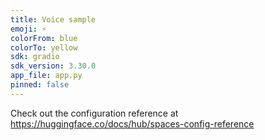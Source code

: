 ```yaml
---
title: Voice sample
emoji: ⚡
colorFrom: blue
colorTo: yellow
sdk: gradio
sdk_version: 3.30.0
app_file: app.py
pinned: false
---
```


Check out the configuration reference at https://huggingface.co/docs/hub/spaces-config-reference

